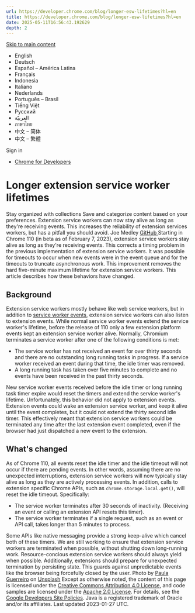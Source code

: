 ```yaml
---
url: https://developer.chrome.com/blog/longer-esw-lifetimes?hl=en
title: https://developer.chrome.com/blog/longer-esw-lifetimes?hl=en
date: 2025-05-11T16:56:43.192629
depth: 2
---
```


[ Skip to main content ](https://developer.chrome.com/blog/longer-esw-lifetimes?hl=en#main-content)
  * English
  * Deutsch
  * Español – América Latina
  * Français
  * Indonesia
  * Italiano
  * Nederlands
  * Português – Brasil
  * Tiếng Việt
  * Русский
  * العربيّة
  * ภาษาไทย
  * 中文 – 简体
  * 中文 – 繁體

Sign in


  * [ Chrome for Developers ](https://developer.chrome.com/)


#  Longer extension service worker lifetimes 
Stay organized with collections  Save and categorize content based on your preferences. 
Extension service workers can now stay alive as long as they're receiving events. This increases the reliability of extension services workers, but has a pitfall you should avoid.
Joe Medley 
[ GitHub ](https://github.com/jpmedley)
Starting in Chrome 110 (in beta as of February 7, 2023), extension service workers stay alive as long as they're receiving events. This corrects a timing problem in the previous implementation of extension service workers. It was possible for timeouts to occur when new events were in the event queue and for the timeouts to truncate asynchronous work. This improvement removes the hard five-minute maximum lifetime for extension service workers. 
This article describes how these behaviors have changed.
## Background
Extension service workers mostly behave like web service workers, but in addition to [service worker events](https://developer.mozilla.org/docs/Web/API/ServiceWorkerGlobalScope#events), extension service workers can also listen to extension events. While normal service worker events extend the service worker's lifetime, before the release of 110 only a few extension platform events kept an extension service worker alive.
Normally, Chromium terminates a service worker after one of the following conditions is met:
  * The service worker has not received an event for over thirty seconds and there are no outstanding long running tasks in progress. If a service worker received an event during that time, the idle timer was removed.
  * A long running task has taken over five minutes to complete and no events have been received in the past thirty seconds.


New service worker events received before the idle timer or long running task timer expire would reset the timers and extend the service worker's lifetime.
Unfortunately, this behavior did not apply to extension events. Extension events could wake an extension service worker, and keep it alive until the event completes, but it could not extend the thirty second idle timer. This effectively meant that extension service workers could be terminated any time after the last extension event completed, even if the browser had just dispatched a new event to the extension.
## What's changed
As of Chrome 110, all events reset the idle timer and the idle timeout will not occur if there are pending events. In other words, assuming there are no unexpected interruptions, extension service workers will now typically stay alive as long as they are actively processing events. In addition, calls to extension specific Chrome APIs, such as `chrome.storage.local.get()`, will reset the idle timeout. Specifically:
  * The service worker terminates after 30 seconds of inactivity. (Receiving an event or calling an extension API resets this timer).
  * The service worker terminates if a single request, such as an event or API call, takes longer than 5 minutes to process.


Some APIs like native messaging provide a strong keep-alive which cancel both of these timers.
We are still working to ensure that extension service workers are terminated when possible, without shutting down long-running work. Resource-concious extension service workers should always yield when possible. Additionally, extensions should prepare for unexpected termination by persisting state. This guards against unpredictable events like the browser being forcefully closed by the user.
Photo by [Paula Guerreiro](https://unsplash.com/@pguerreiro?utm_source=unsplash&utm_medium=referral&utm_content=creditCopyText) on [Unsplash](https://unsplash.com/photos/W2atfIRHDIk?utm_source=unsplash&utm_medium=referral&utm_content=creditCopyText)
Except as otherwise noted, the content of this page is licensed under the [Creative Commons Attribution 4.0 License](https://creativecommons.org/licenses/by/4.0/), and code samples are licensed under the [Apache 2.0 License](https://www.apache.org/licenses/LICENSE-2.0). For details, see the [Google Developers Site Policies](https://developers.google.com/site-policies). Java is a registered trademark of Oracle and/or its affiliates.
Last updated 2023-01-27 UTC.

